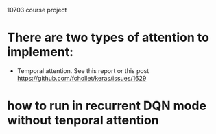 10703 course project

# There are two types of attention to implement:
- Temporal attention. See this report or this post https://github.com/fchollet/keras/issues/1629

# how to run in recurrent DQN mode without tenporal attention
